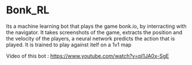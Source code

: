 # Bonk_RL

Its a machine learning bot that plays the game bonk.io, by interracting with the navigator.
It takes screenshots of the game, extracts the position and the velocity of the players, a neural network predicts the action that is played.
It is trained to play against itelf on a 1v1 map

Video of this bot : https://www.youtube.com/watch?v=pI1JA0x-SgE
